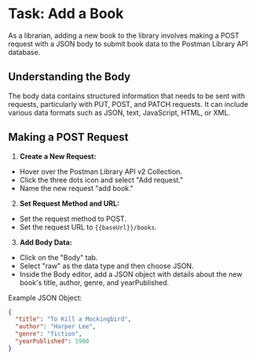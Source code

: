 # Task: Add a Book

As a librarian, adding a new book to the library involves making a POST request with a JSON body to submit book data to the Postman Library API database.

## Understanding the Body

The body data contains structured information that needs to be sent with requests, particularly with PUT, POST, and PATCH requests. It can include various data formats such as JSON, text, JavaScript, HTML, or XML.

## Making a POST Request

1. **Create a New Request:**
- Hover over the Postman Library API v2 Collection.
- Click the three dots icon and select "Add request."
- Name the new request "add book."

2. **Set Request Method and URL:**
- Set the request method to POST.
- Set the request URL to `{{baseUrl}}/books`.

3. **Add Body Data:**
- Click on the "Body" tab.
- Select "raw" as the data type and then choose JSON.
- Inside the Body editor, add a JSON object with details about the new book's title, author, genre, and yearPublished.

Example JSON Object:
```json
{
  "title": "To Kill a Mockingbird",
  "author": "Harper Lee",
  "genre": "fiction",
  "yearPublished": 1960
}